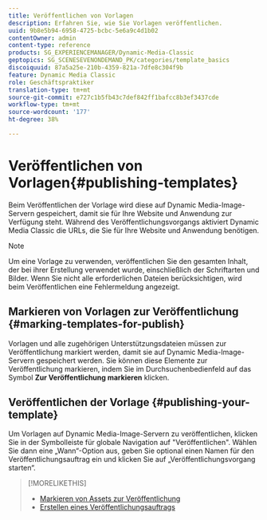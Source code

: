 ```yaml
---
title: Veröffentlichen von Vorlagen
description: Erfahren Sie, wie Sie Vorlagen veröffentlichen.
uuid: 9b8e5b94-6958-4725-bcbc-5e6a9c4d1b02
contentOwner: admin
content-type: reference
products: SG_EXPERIENCEMANAGER/Dynamic-Media-Classic
geptopics: SG_SCENESEVENONDEMAND_PK/categories/template_basics
discoiquuid: 87a5a25e-210b-4359-821a-7dfe8c304f9b
feature: Dynamic Media Classic
role: Geschäftspraktiker
translation-type: tm+mt
source-git-commit: e727c1b5fb43c7def842ff1bafcc8b3ef3437cde
workflow-type: tm+mt
source-wordcount: '177'
ht-degree: 38%

---
```



# Veröffentlichen von Vorlagen{#publishing-templates}

Beim Veröffentlichen der Vorlage wird diese auf Dynamic Media-Image-Servern gespeichert, damit sie für Ihre Website und Anwendung zur Verfügung steht. Während des Veröffentlichungsvorgangs aktiviert Dynamic Media Classic die URLs, die Sie für Ihre Website und Anwendung benötigen.

>[!NOTE]
>
>Um eine Vorlage zu verwenden, veröffentlichen Sie den gesamten Inhalt, der bei ihrer Erstellung verwendet wurde, einschließlich der Schriftarten und Bilder. Wenn Sie nicht alle erforderlichen Dateien berücksichtigen, wird beim Veröffentlichen eine Fehlermeldung angezeigt.

## Markieren von Vorlagen zur Veröffentlichung  {#marking-templates-for-publish}

Vorlagen und alle zugehörigen Unterstützungsdateien müssen zur Veröffentlichung markiert werden, damit sie auf Dynamic Media-Image-Servern gespeichert werden. Sie können diese Elemente zur Veröffentlichung markieren, indem Sie im Durchsuchenbedienfeld auf das Symbol **Zur Veröffentlichung markieren** klicken.

## Veröffentlichen der Vorlage {#publishing-your-template}

Um Vorlagen auf Dynamic Media-Image-Servern zu veröffentlichen, klicken Sie in der Symbolleiste für globale Navigation auf &quot;Veröffentlichen&quot;. Wählen Sie dann eine „Wann“-Option aus, geben Sie optional einen Namen für den Veröffentlichungsauftrag ein und klicken Sie auf „Veröffentlichungsvorgang starten“.

>[!MORELIKETHIS]
>
>* [Markieren von Assets zur Veröffentlichung](publishing-files.md#publish_after_uploading)
>* [Erstellen eines Veröffentlichungsauftrags](publishing-files.md#creating_a_publish_job)

